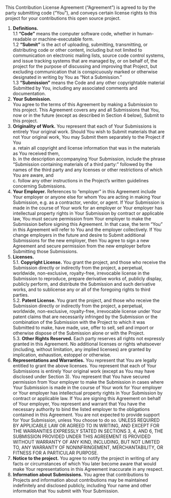 ﻿This Contribution License Agreement (“Agreement”) is agreed to by the party submitting code (“You”), and conveys certain license rights to this project for your contributions this open source project.   

1. **Definitions.**  
1.1 **“Code”** means the computer software code, whether in human-readable or machine-executable form.  
1.2 **“Submit”** is the act of uploading, submitting, transmitting, or distributing code or other content, including but not limited to communication on electronic mailing lists, source code control systems, and issue tracking systems that are managed by, or on behalf of, the project for the purpose of discussing and improving that Project, but excluding communication that is conspicuously marked or otherwise designated in writing by You as “Not a Submission.”  
1.3 **“Submission”** means the Code and any other copyrightable material Submitted by You, including any associated comments and documentation.  
2. **Your Submission.**  
You agree to the terms of this Agreement by making a Submission to this project. This Agreement covers any and all Submissions that You, now or in the future (except as described in Section 4 below), Submit to this project.  
3. **Originality of Work.** You represent that each of Your Submissions is entirely Your original work. Should You wish to Submit materials that are not Your original work, You may Submit them separately to the Project if You   
a. retain all copyright and license information that was in the materials as You received them,   
b. in the description accompanying Your Submission, include the phrase “Submission containing materials of a third party:” followed by the names of the third party and any licenses or other restrictions of which You are aware, and   
c. follow any other instructions in the Project’s written guidelines concerning Submissions.  
4. **Your Employer.** References to “employer” in this Agreement include Your employer or anyone else for whom You are acting in making Your Submission, e.g. as a contractor, vendor, or agent. If Your Submission is made in the course of Your work for an employer or Your employer has intellectual property rights in Your Submission by contract or applicable law, You must secure permission from Your employer to make the Submission before signing this Agreement. In that case, the term “You” in this Agreement will refer to You and the employer collectively. If You change employers in the future and desire to Submit additional Submissions for the new employer, then You agree to sign a new Agreement and secure permission from the new employer before Submitting those Submissions.  
5. **Licenses.**  
5.1. **Copyright License.** You grant the project, and those who receive the Submission directly or indirectly from the project, a perpetual, worldwide, non-exclusive, royalty-free, irrevocable license in the Submission to reproduce, prepare derivative works of, publicly display, publicly perform, and distribute the Submission and such derivative works, and to sublicense any or all of the foregoing rights to third parties.  
5.2. **Patent License.** You grant the project, and those who receive the Submission directly or indirectly from the project, a perpetual, worldwide, non-exclusive, royalty-free, irrevocable license under Your patent claims that are necessarily infringed by the Submission or the combination of the Submission with the Project to which it was Submitted to make, have made, use, offer to sell, sell and import or otherwise dispose of the Submission alone or with the Project.  
5.3. **Other Rights Reserved.** Each party reserves all rights not expressly granted in this Agreement. No additional licenses or rights whatsoever (including, without limitation, any implied licenses) are granted by implication, exhaustion, estoppel or otherwise.  
6. **Representations and Warranties.** You represent that You are legally entitled to grant the above licenses. You represent that each of Your Submissions is entirely Your original work (except as You may have disclosed under Section 3). You represent that You have secured permission from Your employer to make the Submission in cases where Your Submission is made in the course of Your work for Your employer or Your employer has intellectual property rights in Your Submission by contract or applicable law. If You are signing this Agreement on behalf of Your employer, You represent and warrant that You have the necessary authority to bind the listed employer to the obligations contained in this Agreement. You are not expected to provide support for Your Submission, unless You choose to do so. UNLESS REQUIRED BY APPLICABLE LAW OR AGREED TO IN WRITING, AND EXCEPT FOR THE WARRANTIES EXPRESSLY STATED IN SECTIONS 3, 4, AND 6, THE SUBMISSION PROVIDED UNDER THIS AGREEMENT IS PROVIDED WITHOUT WARRANTY OF ANY KIND, INCLUDING, BUT NOT LIMITED TO, ANY WARRANTY OF NONINFRINGEMENT, MERCHANTABILITY, OR FITNESS FOR A PARTICULAR PURPOSE.  
7. **Notice to the project.** You agree to notify the project in writing of any facts or circumstances of which You later become aware that would make Your representations in this Agreement inaccurate in any respect.  
8. **Information about Submissions.** You agree that contributions to Projects and information about contributions may be maintained indefinitely and disclosed publicly, including Your name and other information that You submit with Your Submission.   